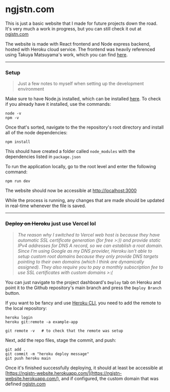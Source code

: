 # ngjstn.com 

This is just a basic website that I made for future projects down the road. It's very much a work in progress, but you can still check it out at [ngjstn.com](http://ngjstn.com) 

The website is made with React frontend and Node express backend, hosted with Heroku cloud service. The frontend was heavily referenced using Takuya Matsuyama's work, which you can find [here](https://github.com/craftzdog/craftzdog-homepage). 

---

### Setup
> Just a few notes to myself when setting up the development environment 

Make sure to have Node.js installed, which can be installed [here](https://nodejs.org/en/download/). To check if you already have it installed, use the commands: 
``` 
node -v 
npm -v
```

Once that's sorted, navigate to the the repository's root directory and install all of the node dependencies: 
```
npm install
```
This should have created a folder called `node_modules` with the dependencies listed in `package.json` 

To run the application locally, go to the root level and enter the following command: 
```
npm run dev 
```
The website should now be accessible at [http://localhost:3000](http://localhost:3000) 

While the process is running, any changes that are made should be updated in real-time whenever the file is saved. 

--- 

### ~~Deploy on Heroku~~ just use Vercel lol 

> *The reason why I switched to Vercel web host is because they have automatic SSL certificate generation (for free >:)) and provide static IPv4 addresses for DNS A record, so we can establish a root domain. Since I'm using Google as my DNS provider, Heroku isn't able to setup custom root domains because they only provide DNS targets pointing to their own domains (which I think are dynamically assigned). They also require you to pay a monthly subscription fee to use SSL certificates with custom domains >:(* 

You can just navigate to the project dashboard's `Deploy` tab on Heroku and point it to the Github repository's main branch and press the `Deploy Branch` button. 

If you want to be fancy and use [Heroku CLI](https://devcenter.heroku.com/articles/heroku-cli), you need to add the remote to the local repository: 
```
heroku login
heroku git:remote -a example-app

git remote -v   # to check that the remote was setup 
```

Next, add the repo files, stage the commit, and push: 
```
git add .
git commit -m "heroku deploy message" 
git push heroku main 
```


Once it's finished successfully deploying, it should at least be accessible at [https://ngjstn-website.herokuapp.com/](https://ngjstn-website.herokuapp.com/), and if configured, the custom domain that was defined [ngjstn.com](http://ngjstn.com)


